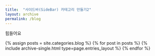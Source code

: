 ```yaml
---
title:  "사이드바(SideBar) 카테고리 만들기2"
layout: archive
permalink: /blog
---
```


힘들어요


{% assign posts = site.categories.blog %}
{% for post in posts %} {% include archive-single.html type=page.entries_layout %} {% endfor %}
